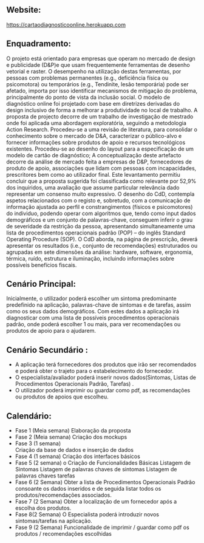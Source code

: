 ## Website:
https://cartaodiagnosticoonline.herokuapp.com

## Enquadramento: 
O projeto está orientado para empresas que operam no mercado de design e publicidade (D&P)e que usam frequentemente ferramentas de desenho vetorial e raster. O desempenho na utilização destas ferramentas, por pessoas com problemas permanentes (e.g., deficiência física ou psicomotora) ou temporários (e.g., Tendinite, lesão temporária) pode ser afetado, importa por isso identificar mecanismos de mitigação do problema, principalmente do ponto de vista da inclusão social. O modelo de diagnóstico online foi projetado com base em diretrizes derivadas do design inclusivo de forma a melhorar a produtividade no local de trabalho. A proposta de projecto decorre de um trabalho de investigação de mestrado onde foi aplicada uma abordagem exploratória, seguindo a metodologia Action Research. Procedeu-se a uma revisão de literatura, para consolidar o conhecimento sobre o mercado de D&A, caracterizar o público-alvo e fornecer informações sobre produtos de apoio e recursos tecnológicos existentes. Procedeu-se ao desenho do layout para a especificação de um modelo de cartão de diagnóstico; A conceptualização deste artefacto decorre da análise de mercado feita a empresas de D&P, fornecedores de produto de apoio, associações que lidam com pessoas com incapacidades, prescritores bem como ao utilizador final. Este levantamento permitiu concluir que a proposta sugerida foi classificada como relevante por 52,9% dos inquiridos, uma avaliação que assume particular relevância dado representar um consenso muito expressivo. O desenho do CdD, contempla aspetos relacionados com o registo e, sobretudo, com a comunicação de informação ajustada ao perfil e constrangimentos (físicos e psicomotores) do individuo, podendo operar com algoritmos que, tendo como input dados demográficos e um conjunto de palavras-chave, conseguem inferir o grau de severidade da restrição da pessoa, apresentando simultaneamente uma lista de procedimentos operacionais padrão (POP) – do inglês Standard Operating Procedure (SOP). O CdD aborda, na página de prescrição, deverá apresentar os resultados (i.e., conjunto de recomendações) estruturados ou agrupadas em sete dimensões da análise: hardware, software, ergonomia, térmica, ruído, estrutura e iluminação, incluindo informações sobre possíveis benefícios fiscais. 

## Cenário Principal:  
Inicialmente, o utilizador poderá escolher um sintoma predominante predefinido na aplicação, palavras-chave de sintomas e de tarefas, assim como os seus dados demográficos. Com estes dados a aplicação irá diagnosticar com uma lista de possíveis procedimentos operacionais padrão, onde poderá escolher 1 ou mais, para ver recomendações ou produtos de apoio para o ajudarem.  
 
 
## Cenário Secundário :  
-  A aplicação terá fornecedores dos produtos que irão ser recomendados e poderá obter o trajeto para o estabelecimento do fornecedor. 
- O especialista/avaliador poderá inserir novos dados(Sintomas, Listas de Procedimentos Operacionais Padrão, Tarefas) .
- O utilizador poderá imprimir ou guardar como pdf, as recomendações ou produtos de apoios que escolheu. 
 
## Calendário: 
- Fase 1 (Meia semana)
Elaboração da proposta  
- Fase 2 (Meia semana) 
Criação dos mockups 
- Fase 3 (1 semana)  
Criação da base de dados e inserção de dados 
- Fase 4 (1 semana) 
Criação dos interfaces básicos 
- Fase 5 (2 semana) o Criação de Funcionalidades Básicas 
Listagem de Sintomas 
Listagem de palavras chaves de sintomas 
Listagem de palavras chaves tarefas
- Fase 6 (2 Semana) 
Obter a lista de Procedimentos Operacionais Padrão consoante os dados inseridos e de seguida listar todos os produtos/recomendações associados. 
- Fase 7 (2 Semana) 
Obter a localização de um fornecedor após a escolha dos produtos. 
- Fase 8(2 Semana) 
O Especialista poderá introduzir novos sintomas/tarefas na aplicação. 
- Fase 9 (2 Semana) 
Funcionalidade de imprimir / guardar como pdf os produtos / recomendações 
escolhidas
